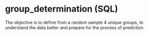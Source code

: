 # group_determination (SQL)
The objective is to define from a random sample 4 unique groups, to understand the data better and prepare for the process of prediction 
